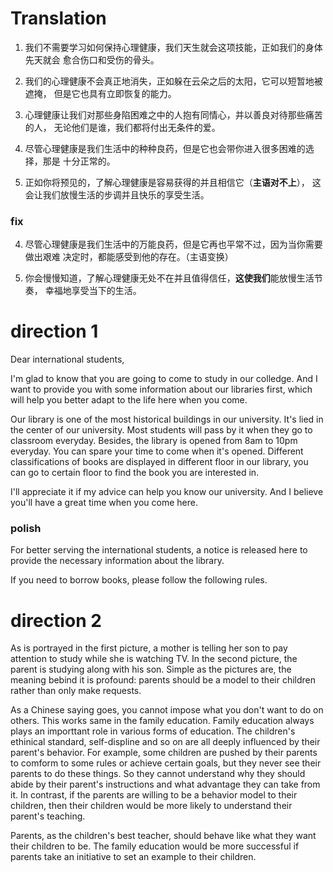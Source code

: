 # Translation

1. 我们不需要学习如何保持心理健康，我们天生就会这项技能，正如我们的身体先天就会
愈合伤口和受伤的骨头。

2. 我们的心理健康不会真正地消失，正如躲在云朵之后的太阳，它可以短暂地被遮掩，
但是它也具有立即恢复的能力。

3. 心理健康让我们对那些身陷困难之中的人抱有同情心，并以善良对待那些痛苦的人，
无论他们是谁，我们都将付出无条件的爱。

4. 尽管心理健康是我们生活中的种种良药，但是它也会带你进入很多困难的选择，那是
十分正常的。

5. 正如你将预见的，了解心理健康是容易获得的并且相信它（**主语对不上**），
这会让我们放慢生活的步调并且快乐的享受生活。

### fix

4. 尽管心理健康是我们生活中的万能良药，但是它再也平常不过，因为当你需要做出艰难
决定时，都能感受到他的存在。（主语变换）

5. 你会慢慢知道，了解心理健康无处不在并且值得信任，**这使我们**能放慢生活节奏，
   幸福地享受当下的生活。

# direction 1

Dear international students,

I'm glad to know that you are going to come to study in our colledge. And I
want to provide you with some information about our libraries first, which
will help you better adapt to the life here when you come.

Our library is one of the most historical buildings in our university. It's
lied in the center of our university. Most students will pass by it when they
go to classroom everyday. Besides, the library is opened from 8am to 10pm
everyday.  You can spare your time to come when it's opened. Different
classifications of books are displayed in different floor in our library, you
can go to certain floor to find the book you are interested in.

I'll appreciate it if my advice can help you know our university. And I
believe you'll have a great time when you come here.

### polish

For better serving the international students, a notice is released here to
provide the necessary information about the library.

If you need to borrow books, please follow the following rules.

# direction 2

As is portrayed in the first picture, a mother is telling her son to pay
attention to study while she is watching TV. In the second picture, the parent
is studying along with his son. Simple as the pictures are, the meaning bebind
it is profound: parents should be a model to their children rather than only
make requests.

As a Chinese saying goes, you cannot impose what you don't want to do on others.
This works same in the family education. Family education always plays an
importtant role in various forms of education. The children's ethinical
standard, self-displine and so on are all deeply influenced by their parent's
behavior. For example, some children are pushed by their parents to comform to
some rules or achieve certain goals, but they never see their parents to do these
things. So they cannot understand why they should abide by their parent's
instructions and what advantage they can take from it. In contrast, if the
parents are willing to be a behavior model to their children, then their
children would be more likely to understand their parent's teaching.

Parents, as the children's best teacher, should behave like what they want their
children to be. The family education would be more successful if parents take an
initiative to set an example to their children.
